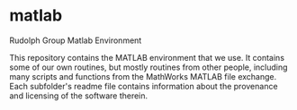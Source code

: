 # matlab
Rudolph Group Matlab Environment

This repository contains the MATLAB environment that we use. It contains some of our own routines, but mostly routines from other people, including many scripts and functions from the MathWorks MATLAB file exchange. Each subfolder's readme file contains information about the provenance and licensing of the software therein.
